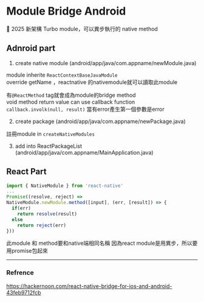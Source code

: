 # Module Bridge Android 
🤯 2025 新架構 Turbo module，可以異步執行的 native method


## Adnroid part
1. create native module (android/app/java/com.appname/newModule.java)  
  
  module inherite `ReactContextBaseJavaModule`  
  override getName ，reactnative 的nativemodule就可以讀取此module  
  
  有`@ReactMethod` tag就會成為module的bridge method  
  void method return value can use callback function  
  `callback.involk(null, result)` 當有error產生第一個參數是error

2. create package (android/app/java/com.appname/newPackage.java)  
  
註冊module in `createNativeModules`

3. add into ReactPackageList (android/app/java/com.appname/MainApplication.java)

## React Part
```js
import { NativeModule } from 'react-native'
...
Promise((resolve, reject) => 
NativeModule.newModule.method([input], (err, [result]) => {
  if(err)
    return resolve(result)
  else
    return reject(err)
}))
```
此module 和 method要和native端相同名稱
因為react module是用異步，所以要用promise包起來




---
### Refrence
https://hackernoon.com/react-native-bridge-for-ios-and-android-43feb9712fcb
